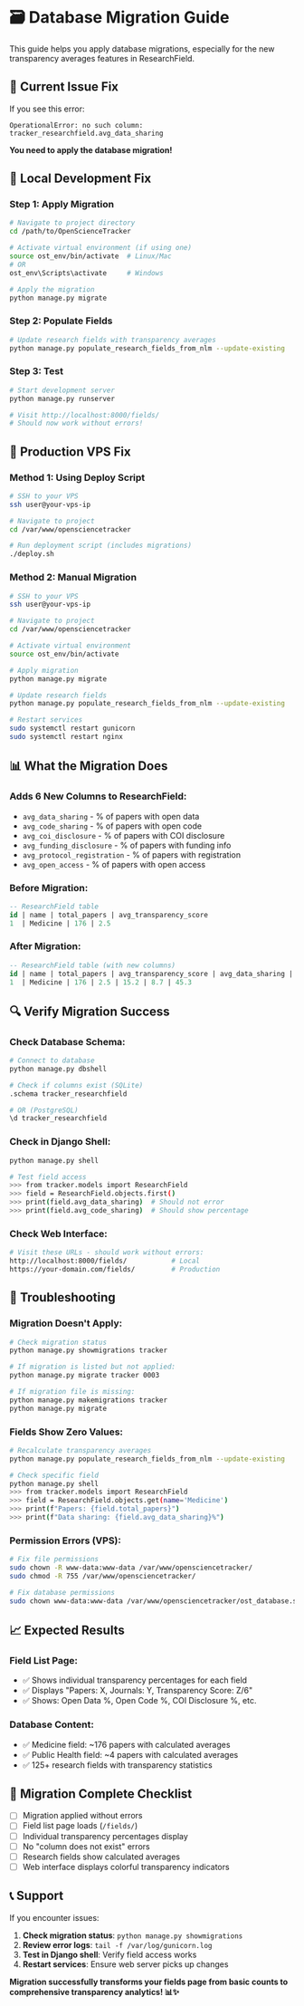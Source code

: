 # 🗃️ **Database Migration Guide**

This guide helps you apply database migrations, especially for the new transparency averages features in ResearchField.

## 🚨 **Current Issue Fix**

If you see this error:
```
OperationalError: no such column: tracker_researchfield.avg_data_sharing
```

**You need to apply the database migration!**

## 🔧 **Local Development Fix**

### **Step 1: Apply Migration**
```bash
# Navigate to project directory
cd /path/to/OpenScienceTracker

# Activate virtual environment (if using one)
source ost_env/bin/activate  # Linux/Mac
# OR
ost_env\Scripts\activate     # Windows

# Apply the migration
python manage.py migrate
```

### **Step 2: Populate Fields**
```bash
# Update research fields with transparency averages
python manage.py populate_research_fields_from_nlm --update-existing
```

### **Step 3: Test**
```bash
# Start development server
python manage.py runserver

# Visit http://localhost:8000/fields/
# Should now work without errors!
```

## 🚀 **Production VPS Fix**

### **Method 1: Using Deploy Script**
```bash
# SSH to your VPS
ssh user@your-vps-ip

# Navigate to project
cd /var/www/opensciencetracker

# Run deployment script (includes migrations)
./deploy.sh
```

### **Method 2: Manual Migration**
```bash
# SSH to your VPS
ssh user@your-vps-ip

# Navigate to project
cd /var/www/opensciencetracker

# Activate virtual environment
source ost_env/bin/activate

# Apply migration
python manage.py migrate

# Update research fields
python manage.py populate_research_fields_from_nlm --update-existing

# Restart services
sudo systemctl restart gunicorn
sudo systemctl restart nginx
```

## 📊 **What the Migration Does**

### **Adds 6 New Columns to ResearchField:**
- `avg_data_sharing` - % of papers with open data
- `avg_code_sharing` - % of papers with open code  
- `avg_coi_disclosure` - % of papers with COI disclosure
- `avg_funding_disclosure` - % of papers with funding info
- `avg_protocol_registration` - % of papers with registration
- `avg_open_access` - % of papers with open access

### **Before Migration:**
```sql
-- ResearchField table
id | name | total_papers | avg_transparency_score
1  | Medicine | 176 | 2.5
```

### **After Migration:**
```sql
-- ResearchField table (with new columns)
id | name | total_papers | avg_transparency_score | avg_data_sharing | avg_code_sharing | avg_coi_disclosure
1  | Medicine | 176 | 2.5 | 15.2 | 8.7 | 45.3
```

## 🔍 **Verify Migration Success**

### **Check Database Schema:**
```bash
# Connect to database
python manage.py dbshell

# Check if columns exist (SQLite)
.schema tracker_researchfield

# OR (PostgreSQL)
\d tracker_researchfield
```

### **Check in Django Shell:**
```bash
python manage.py shell

# Test field access
>>> from tracker.models import ResearchField
>>> field = ResearchField.objects.first()
>>> print(field.avg_data_sharing)  # Should not error
>>> print(field.avg_code_sharing)  # Should show percentage
```

### **Check Web Interface:**
```bash
# Visit these URLs - should work without errors:
http://localhost:8000/fields/           # Local
https://your-domain.com/fields/         # Production
```

## 🚨 **Troubleshooting**

### **Migration Doesn't Apply:**
```bash
# Check migration status
python manage.py showmigrations tracker

# If migration is listed but not applied:
python manage.py migrate tracker 0003

# If migration file is missing:
python manage.py makemigrations tracker
python manage.py migrate
```

### **Fields Show Zero Values:**
```bash
# Recalculate transparency averages
python manage.py populate_research_fields_from_nlm --update-existing

# Check specific field
python manage.py shell
>>> from tracker.models import ResearchField
>>> field = ResearchField.objects.get(name='Medicine')
>>> print(f"Papers: {field.total_papers}")
>>> print(f"Data sharing: {field.avg_data_sharing}%")
```

### **Permission Errors (VPS):**
```bash
# Fix file permissions
sudo chown -R www-data:www-data /var/www/opensciencetracker/
sudo chmod -R 755 /var/www/opensciencetracker/

# Fix database permissions
sudo chown www-data:www-data /var/www/opensciencetracker/ost_database.sqlite3
```

## 📈 **Expected Results**

### **Field List Page:**
- ✅ Shows individual transparency percentages for each field
- ✅ Displays "Papers: X, Journals: Y, Transparency Score: Z/6"
- ✅ Shows: Open Data %, Open Code %, COI Disclosure %, etc.

### **Database Content:**
- ✅ Medicine field: ~176 papers with calculated averages
- ✅ Public Health field: ~4 papers with calculated averages
- ✅ 125+ research fields with transparency statistics

## 🎯 **Migration Complete Checklist**

- [ ] Migration applied without errors
- [ ] Field list page loads (`/fields/`)
- [ ] Individual transparency percentages display
- [ ] No "column does not exist" errors
- [ ] Research fields show calculated averages
- [ ] Web interface displays colorful transparency indicators

## 📞 **Support**

If you encounter issues:
1. **Check migration status**: `python manage.py showmigrations`
2. **Review error logs**: `tail -f /var/log/gunicorn.log`
3. **Test in Django shell**: Verify field access works
4. **Restart services**: Ensure web server picks up changes

**Migration successfully transforms your fields page from basic counts to comprehensive transparency analytics! 📊✨** 